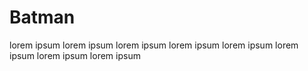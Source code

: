 # Batman

lorem ipsum 
lorem ipsum
lorem ipsum
lorem ipsum
lorem ipsum
lorem ipsum
lorem ipsum
lorem ipsum

